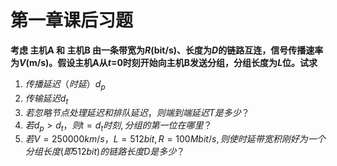 # 第一章课后习题

**考虑 主机A 和 主机B 由一条带宽为*R*(bit/s)、长度为*D*的链路互连，信号传播速率为*V*(m/s)。假设主机A从*t*=0时刻开始向主机B发送分组，分组长度为*L*位。试求**

1. $传播延迟（时延） d_p$
2. $传输延迟 d_t$
3. $若忽略节点处理延迟和排队延迟，则端到端延迟T是多少？$
4. $若d_p>d_t，则t=d_t时刻,分组的第一位在哪里？$
5. $若 V=250000 km/s，L=512 bit, R=100 Mbit/s, 则使时延带宽积刚好为一个分组长度(即512bit)的链路长度D是多少？$